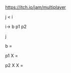 https://itch.io/jam/multiplayer


j < i

   i->   b   p1   p2

j

      
b        =

p1       X   =

p2       X   X    =
